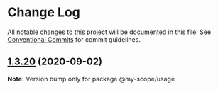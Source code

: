 # Change Log

All notable changes to this project will be documented in this file.
See [Conventional Commits](https://conventionalcommits.org) for commit guidelines.

## [1.3.20](https://github.com/rizalibnu/lerna-conventional-commits-example/compare/@my-scope/usage@1.3.19...@my-scope/usage@1.3.20) (2020-09-02)

**Note:** Version bump only for package @my-scope/usage
